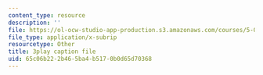 ```yaml
---
content_type: resource
description: ''
file: https://ol-ocw-studio-app-production.s3.amazonaws.com/courses/5-07sc-biological-chemistry-i-fall-2013/65c06b222b465ba4b5170b0d65d70368_4BwB43Smu7o.vtt
file_type: application/x-subrip
resourcetype: Other
title: 3play caption file
uid: 65c06b22-2b46-5ba4-b517-0b0d65d70368
---
```

